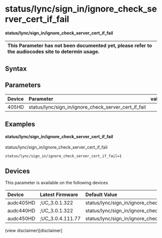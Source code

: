 ﻿---
description: status/lync/sign_in/ignore_check_server_cert_if_fail
search: false
---

# status/lync/sign_in/ignore_check_server_cert_if_fail

#### status/lync/sign_in/ignore_check_server_cert_if_fail


| This Parameter has not been documented yet, please refer to the audiocodes site to determin usage.  | 
| :--- |

## Syntax

## Parameters
|Device|Parameter|value|Description|
|:---|:---|:---|:---|
| 405HD | status/lync/sign_in/ignore_check_server_cert_if_fail |  |  |

## Examples
#### status/lync/sign_in/ignore_check_server_cert_if_fail

status/lync/sign_in/ignore_check_server_cert_if_fail

```
status/lync/sign_in/ignore_check_server_cert_if_fail=1
```

## Devices
This parameter is available on the following devices

| Device | Latest Firmware | Default Value |
|:---|:---|:---|
| audc405HD | ;UC_3.0.1.322 | status/lync/sign_in/ignore_check_server_cert_if_fail=1 
| audc440HD | ;UC_3.0.1.322 | status/lync/sign_in/ignore_check_server_cert_if_fail=1 
| audc450HD | ;UC_3.0.4.111.77 | status/lync/sign_in/ignore_check_server_cert_if_fail=1 

(view disclaimer)[disclaimer]
